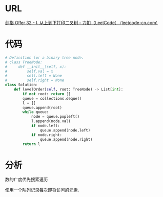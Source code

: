 # URL

[剑指 Offer 32 - I. 从上到下打印二叉树 - 力扣（LeetCode） (leetcode-cn.com)](https://leetcode-cn.com/problems/cong-shang-dao-xia-da-yin-er-cha-shu-lcof/)



# 代码

```python
# Definition for a binary tree node.
# class TreeNode:
#     def __init__(self, x):
#         self.val = x
#         self.left = None
#         self.right = None
class Solution:
    def levelOrder(self, root: TreeNode) -> List[int]:
        if not root: return []
        queue = collections.deque()
        l = []
        queue.append(root)
        while queue:
            node = queue.popleft()
            l.append(node.val)
            if node.left:
                queue.append(node.left)
            if node.right:
                queue.append(node.right)
        return l
```

# 分析

数的广度优先搜索遍历

使用一个队列记录每次即将访问的元素.

